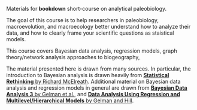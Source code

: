 Materials for **bookdown** short-course on analytical paleobiology.

The goal of this course is to help researchers in paleobiology, macroevolution, and macroecology better understand how to analyze their data, and how to clearly frame your scientific questions as staistical models.

This course covers Bayesian data analysis, regression models, graph theory/network analysis approaches to biogeography,


The material presented here is drawn from many sources. In particular, the introduction to Bayesian analysis is drawn heavily from [**Statistical Rethinking** by Richard McElreath](https://xcelab.net/rm/statistical-rethinking/). Additional material on Bayesian data analysis and regression models in general are drawn from [**Bayesian Data Analysis 3** by Gelman et al.](http://www.stat.columbia.edu/~gelman/book/), and [**Data Analysis Using Regression and Multilevel/Hierarchical Models** by Gelman and Hill](https://www.cambridge.org/core/books/data-analysis-using-regression-and-multilevelhierarchical-models/32A29531C7FD730C3A68951A17C9D983). 

